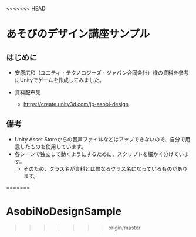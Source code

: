 <<<<<<< HEAD
# あそびのデザイン講座サンプル

## はじめに

- 安原広和（ユニティ・テクノロジーズ・ジャパン合同会社）様の資料を参考にUnityでゲームを作成してみました。
- 資料配布先
  
  - https://create.unity3d.com/jp-asobi-design
  
    

## 備考

- Unity Asset Storeからの音声ファイルなどはアップできないので、自分で用意したものを使用しています。
- 各シーンで独立して動くようにするために、スクリプトを細かく分けています。
  - そのため、クラス名が資料とは異なるクラス名になっているものがあります。






=======
# AsobiNoDesignSample
>>>>>>> origin/master
